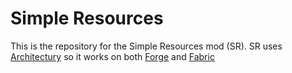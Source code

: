 # Simple Resources
This is the repository for the Simple Resources mod (SR). SR uses [Architectury](github.com/architectury/architectury-api) so it works on both [Forge](github.com/MinecraftForge/MinecraftForge) and [Fabric](github.com/FabricMC/fabric-loader)
